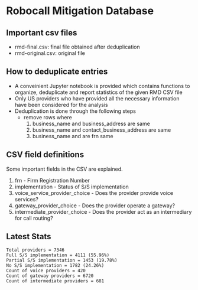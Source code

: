 # Robocall Mitigation Database

## Important csv files
- rmd-final.csv: final file obtained after deduplication
- rmd-original.csv: original file

## How to deduplicate entries
- A conveinient Jupyter notebook is provided which contains functions to organize, deduplicate and report statistics of the given RMD CSV file
- Only US providers who have provided all the necessary information have been considered for the analysis
- Deduplication is done through the following steps
    - remove rows where
        1. business_name and business_address are same
        2. business_name and contact_business_address are same
        3. business_name and are frn same

## CSV field definitions
Some important fields in the CSV are explained.
1. frn - Firm Registration Number
2. implementation - Status of S/S implementation
3. voice_service_provider_choice - Does the provider provide voice services?
4. gateway_provider_choice - Does the provider operate a gateway?
5. intermediate_provider_choice - Does the provider act as an intermediary for call routing?

## Latest Stats
```
Total providers = 7346
Full S/S implementation = 4111 (55.96%)
Partial S/S implementation = 1453 (19.78%)
No S/S implementation = 1782 (24.26%)
Count of voice providers = 420
Count of gateway providers = 6720
Count of intermediate providers = 681
```